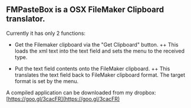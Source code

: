 ## FMPasteBox is a OSX FileMaker Clipboard translator. ##


Currently it has only 2 functions:

+ Get the Filemaker clipboard via the "Get Clipboard" button.
 ++ This loads the xml text into the text field and sets the menu to the received type.
 
+ Put the text field contents onto the FileMaker clipboard.
 ++ This translates the text field back to FileMaker clipboard format. The target format is set by the menu.


A compiled application can be downloaded from my dropbox: [https://goo.gl/3cacFR](https://goo.gl/3cacFR)

